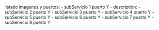listado imagenes y puertos:
    - subServicio 1 puerto Y
      - description: 
    - subServicio 2 puerto Y
    - subServicio 3 puerto Y
    - subServicio 4 puerto Y
    - subServicio 5 puerto Y
    - subServicio 6 puerto Y
    - subServicio 7 puerto Y
    - subServicio 8 puerto Y